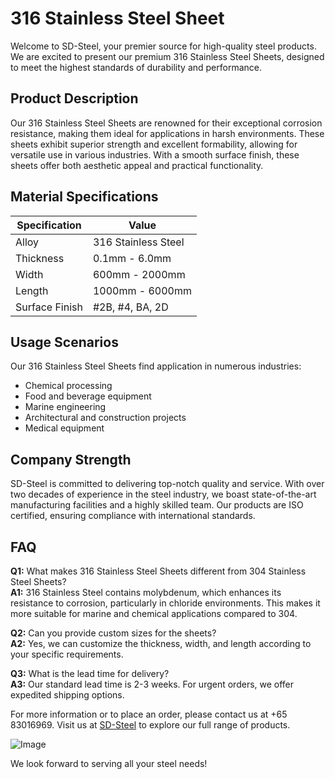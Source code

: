 # 316 Stainless Steel Sheet

Welcome to SD-Steel, your premier source for high-quality steel products. We are excited to present our premium 316 Stainless Steel Sheets, designed to meet the highest standards of durability and performance.

## Product Description

Our 316 Stainless Steel Sheets are renowned for their exceptional corrosion resistance, making them ideal for applications in harsh environments. These sheets exhibit superior strength and excellent formability, allowing for versatile use in various industries. With a smooth surface finish, these sheets offer both aesthetic appeal and practical functionality.

## Material Specifications

| Specification | Value |
|---------------|-------|
| Alloy         | 316 Stainless Steel |
| Thickness     | 0.1mm - 6.0mm |
| Width         | 600mm - 2000mm |
| Length        | 1000mm - 6000mm |
| Surface Finish| #2B, #4, BA, 2D |

## Usage Scenarios

Our 316 Stainless Steel Sheets find application in numerous industries:
- Chemical processing
- Food and beverage equipment
- Marine engineering
- Architectural and construction projects
- Medical equipment

## Company Strength

SD-Steel is committed to delivering top-notch quality and service. With over two decades of experience in the steel industry, we boast state-of-the-art manufacturing facilities and a highly skilled team. Our products are ISO certified, ensuring compliance with international standards.

## FAQ

**Q1:** What makes 316 Stainless Steel Sheets different from 304 Stainless Steel Sheets?  
**A1:** 316 Stainless Steel contains molybdenum, which enhances its resistance to corrosion, particularly in chloride environments. This makes it more suitable for marine and chemical applications compared to 304.

**Q2:** Can you provide custom sizes for the sheets?  
**A2:** Yes, we can customize the thickness, width, and length according to your specific requirements.

**Q3:** What is the lead time for delivery?  
**A3:** Our standard lead time is 2-3 weeks. For urgent orders, we offer expedited shipping options.

For more information or to place an order, please contact us at +65 83016969. Visit us at [SD-Steel](http://sd-steel.com) to explore our full range of products.

![Image](https://github.com/user-attachments/assets/2567258e-e124-4816-932d-1809bd27ef0b)

We look forward to serving all your steel needs!